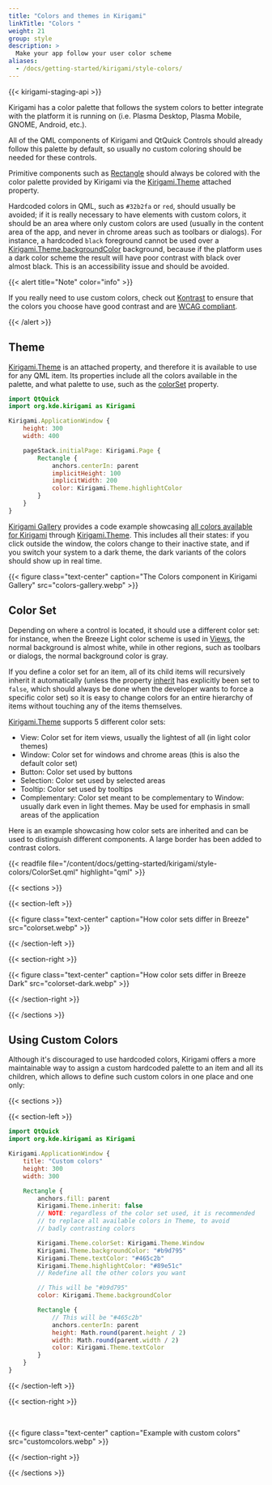 ```yaml
---
title: "Colors and themes in Kirigami"
linkTitle: "Colors "
weight: 21
group: style
description: >
  Make your app follow your user color scheme
aliases:
  - /docs/getting-started/kirigami/style-colors/
---
```


{{< kirigami-staging-api >}}

Kirigami has a color palette that follows the system colors to better integrate
with the platform it is running on (i.e. Plasma Desktop, Plasma Mobile,
GNOME, Android, etc.).

All of the QML components of Kirigami and QtQuick Controls should already
follow this palette by default, so usually no custom coloring should be needed 
for these controls.

Primitive components such as [Rectangle](docs:qtquick;QtQuick.Rectangle) should always be colored with the
color palette provided by Kirigami via the [Kirigami.Theme](docs:kirigami2;Kirigami::Platform::PlatformTheme) attached property.

Hardcoded colors in QML, such as `#32b2fa` or `red`, should usually be
avoided; if it is really necessary to have elements with custom colors, it should be an area where only custom colors are used (usually in the content area of the app, and never in chrome areas such as toolbars or dialogs). For instance, a hardcoded `black` foreground cannot be used over a
[Kirigami.Theme.backgroundColor](docs:kirigami2;Kirigami::Platform::PlatformTheme::backgroundColor) background, because if the platform uses a
dark color scheme the result will have poor contrast with black over almost black. This is an accessibility issue and should be avoided.

{{< alert title="Note" color="info" >}}

If you really need to use custom colors, check out [Kontrast](https://apps.kde.org/kontrast/) to ensure that the colors you choose have good contrast and are [WCAG compliant](https://en.wikipedia.org/wiki/Web_Content_Accessibility_Guidelines).

{{< /alert >}}

## Theme

[Kirigami.Theme](docs:kirigami2;Kirigami::Platform::PlatformTheme) is an attached property, and therefore it is available to use for any QML item. Its properties include all the colors available in the
palette, and what palette to use, such as the [colorSet](docs:kirigami2;Kirigami::Platform::PlatformTheme::colorSet) property.

```qml
import QtQuick
import org.kde.kirigami as Kirigami

Kirigami.ApplicationWindow {
    height: 300
    width: 400

    pageStack.initialPage: Kirigami.Page {
        Rectangle {
            anchors.centerIn: parent
            implicitHeight: 100
            implicitWidth: 200
            color: Kirigami.Theme.highlightColor
        }
    }
}
```

[Kirigami Gallery](https://apps.kde.org/kirigami2.gallery/) provides a code example showcasing [all colors available for Kirigami](https://invent.kde.org/sdk/kirigami-gallery/-/blob/master/src/data/contents/ui/gallery/ColorsGallery.qml) through [Kirigami.Theme](docs:kirigami2;Kirigami::Platform::PlatformTheme). This includes all their states: if you click outside the window, the colors change to their inactive state, and if you switch your system to a dark theme, the dark variants of the colors should show up in real time.

{{< figure class="text-center" caption="The Colors component in Kirigami Gallery" src="colors-gallery.webp"  >}}

## Color Set

Depending on where a control is located, it should use a different color set: for instance, when the Breeze Light color scheme is used in [Views](https://doc.qt.io/qt-6/qtquick-modelviewsdata-modelview.html), the normal background is almost white, while in other regions, such as toolbars or
dialogs, the normal background color is gray.

If you define a color set for an item, all of its child items will recursively inherit it automatically (unless the property [inherit](docs:kirigami2;Kirigami::Platform::PlatformTheme::inherit) has
explicitly been set to `false`, which should always be done when the developer 
wants to force a specific color set) so it is easy to change colors for an 
entire hierarchy of items without touching any of the items themselves.

[Kirigami.Theme](docs:kirigami2;Kirigami::Platform::PlatformTheme) supports 5 different color sets:

* View: Color set for item views, usually the lightest of all
  (in light color themes)
* Window: Color set for windows and chrome areas (this is also the default color set)
* Button: Color set used by buttons
* Selection: Color set used by selected areas
* Tooltip: Color set used by tooltips
* Complementary: Color set meant to be complementary to Window: usually
  dark even in light themes. May be used for emphasis in small
  areas of the application

Here is an example showcasing how color sets are inherited and can be used to distinguish different components. A large border has been added to contrast colors.

{{< readfile file="/content/docs/getting-started/kirigami/style-colors/ColorSet.qml" highlight="qml" >}}

{{< sections >}}

{{< section-left >}}

{{< figure class="text-center" caption="How color sets differ in Breeze" src="colorset.webp" >}}

{{< /section-left >}}

{{< section-right >}}

{{< figure class="text-center" caption="How color sets differ in Breeze Dark" src="colorset-dark.webp" >}}

{{< /section-right >}}

{{< /sections >}}

## Using Custom Colors

Although it's discouraged to use hardcoded colors, Kirigami offers a more 
maintainable way to assign a custom hardcoded palette to an item and all its 
children, which allows to define such custom colors in one place and one
only:

{{< sections >}}

{{< section-left >}}

```qml
import QtQuick
import org.kde.kirigami as Kirigami

Kirigami.ApplicationWindow {
    title: "Custom colors"
    height: 300
    width: 300

    Rectangle {
        anchors.fill: parent
        Kirigami.Theme.inherit: false
        // NOTE: regardless of the color set used, it is recommended
        // to replace all available colors in Theme, to avoid
        // badly contrasting colors

        Kirigami.Theme.colorSet: Kirigami.Theme.Window
        Kirigami.Theme.backgroundColor: "#b9d795"
        Kirigami.Theme.textColor: "#465c2b"
        Kirigami.Theme.highlightColor: "#89e51c"
        // Redefine all the other colors you want

        // This will be "#b9d795"
        color: Kirigami.Theme.backgroundColor

        Rectangle {
            // This will be "#465c2b"
            anchors.centerIn: parent
            height: Math.round(parent.height / 2)
            width: Math.round(parent.width / 2)
            color: Kirigami.Theme.textColor
        }
    }
}
```

{{< /section-left >}}

{{< section-right >}}

<br>

{{< figure class="text-center" caption="Example with custom colors" src="customcolors.webp" >}}

{{< /section-right >}}

{{< /sections >}}


